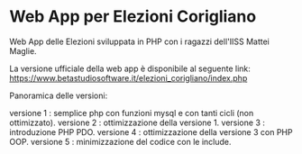 # Web App per Elezioni Corigliano
Web App delle Elezioni sviluppata in PHP con i ragazzi dell'IISS Mattei Maglie.

La versione ufficiale della web app è disponibile al seguente link: https://www.betastudiosoftware.it/elezioni_corigliano/index.php

Panoramica delle versioni:

versione 1 : semplice php con funzioni mysql e con tanti cicli (non ottimizzato). 
versione 2 : ottimizzazione della versione 1. 
versione 3 : introduzione PHP PDO. 
versione 4 : ottimizzazione della versione 3 con PHP OOP. 
versione 5 : minimizzazione del codice con le include. 
